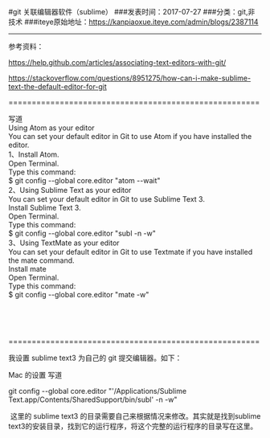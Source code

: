#git 关联编辑器软件（sublime）
###发表时间：2017-07-27
###分类：git,非技术
###iteye原始地址：<a href="https://kanpiaoxue.iteye.com/admin/blogs/2387114" target="_blank">https://kanpiaoxue.iteye.com/admin/blogs/2387114</a>

---

<div class="iteye-blog-content-contain" style="font-size: 14px;"> 
 <p>参考资料：&nbsp;</p> 
 <p><a href="https://help.github.com/articles/associating-text-editors-with-git/">https://help.github.com/articles/associating-text-editors-with-git/</a></p> 
 <p><a href="https://stackoverflow.com/questions/8951275/how-can-i-make-sublime-text-the-default-editor-for-git">https://stackoverflow.com/questions/8951275/how-can-i-make-sublime-text-the-default-editor-for-git</a></p> 
 <p>======================================================</p> 
 <div class="quote_title">
  写道
 </div> 
 <div class="quote_div">
  Using Atom as your editor
  <br>You can set your default editor in Git to use Atom if you have installed the editor.
  <br>1、Install Atom.
  <br> Open Terminal.
  <br> Type this command:
  <br> $ git config --global core.editor "atom --wait"
  <br>2、Using Sublime Text as your editor
  <br> You can set your default editor in Git to use Sublime Text 3.
  <br> Install Sublime Text 3.
  <br> Open Terminal.
  <br> Type this command:
  <br> $ git config --global core.editor "subl -n -w"
  <br>3、Using TextMate as your editor
  <br> You can set your default editor in Git to use Textmate if you have installed the mate command.
  <br> Install mate
  <br> Open Terminal.
  <br> Type this command:
  <br> $ git config --global core.editor "mate -w"
 </div> 
 <p>&nbsp;</p> 
 <p>&nbsp;</p> 
 <p>======================================================</p> 
 <p>我设置 sublime text3 为自己的 git 提交编辑器。如下：</p> 
 <p>Mac 的设置 写道</p> 
 <p>git config --global core.editor "'/Applications/Sublime Text.app/Contents/SharedSupport/bin/subl' -n -w"</p> 
 <p>&nbsp;这里的 sublime text3 的目录需要自己来根据情况来修改。其实就是找到sublime text3的安装目录，找到它的运行程序，将这个完整的运行程序的目录写在这里。</p> 
 <p>&nbsp;</p> 
</div>